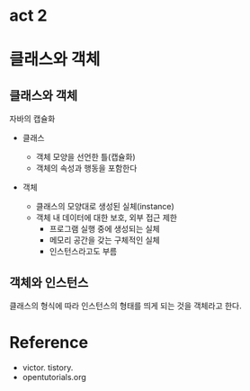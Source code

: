 # act 2

# 클래스와 객체

## 클래스와 객체
자바의 캡슐화

- 클래스
	- 객체 모양을 선언한 틀(캡슐화)
	- 객체의 속성과 행동을 포함한다

- 객체
	- 클래스의 모양대로 생성된 실체(instance)
	- 객체 내 데이터에 대한 보호, 외부 접근 제한
		- 프로그램 실행 중에 생성되는 실체
		- 메모리 공간을 갖는 구체적인 실체
		- 인스턴스라고도 부름

## 객체와 인스턴스
클래스의 형식에 따라 인스턴스의 형태를 띄게 되는 것을 객체라고 한다.



# Reference
- victor. tistory.
- opentutorials.org

